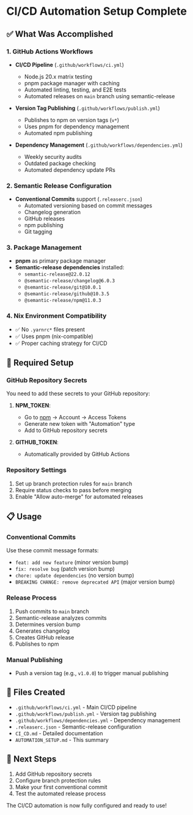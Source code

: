 # CI/CD Automation Setup Complete

## ✅ What Was Accomplished

### 1. GitHub Actions Workflows
- **CI/CD Pipeline** (`.github/workflows/ci.yml`)
  - Node.js 20.x matrix testing
  - pnpm package manager with caching
  - Automated linting, testing, and E2E tests
  - Automated releases on `main` branch using semantic-release

- **Version Tag Publishing** (`.github/workflows/publish.yml`)
  - Publishes to npm on version tags (`v*`)
  - Uses pnpm for dependency management
  - Automated npm publishing

- **Dependency Management** (`.github/workflows/dependencies.yml`)
  - Weekly security audits
  - Outdated package checking
  - Automated dependency update PRs

### 2. Semantic Release Configuration
- **Conventional Commits** support (`.releaserc.json`)
  - Automated versioning based on commit messages
  - Changelog generation
  - GitHub releases
  - npm publishing
  - Git tagging

### 3. Package Management
- **pnpm** as primary package manager
- **Semantic-release dependencies** installed:
  - `semantic-release@22.0.12`
  - `@semantic-release/changelog@6.0.3`
  - `@semantic-release/git@10.0.1`
  - `@semantic-release/github@10.3.5`
  - `@semantic-release/npm@11.0.3`

### 4. Nix Environment Compatibility
- ✅ No `.yarnrc*` files present
- ✅ Uses pnpm (nix-compatible)
- ✅ Proper caching strategy for CI/CD

## 🔧 Required Setup

### GitHub Repository Secrets
You need to add these secrets to your GitHub repository:

1. **NPM_TOKEN**: 
   - Go to [npm](https://www.npmjs.com/) → Account → Access Tokens
   - Generate new token with "Automation" type
   - Add to GitHub repository secrets

2. **GITHUB_TOKEN**: 
   - Automatically provided by GitHub Actions

### Repository Settings
1. Set up branch protection rules for `main` branch
2. Require status checks to pass before merging
3. Enable "Allow auto-merge" for automated releases

## 📋 Usage

### Conventional Commits
Use these commit message formats:
- `feat: add new feature` (minor version bump)
- `fix: resolve bug` (patch version bump)
- `chore: update dependencies` (no version bump)
- `BREAKING CHANGE: remove deprecated API` (major version bump)

### Release Process
1. Push commits to `main` branch
2. Semantic-release analyzes commits
3. Determines version bump
4. Generates changelog
5. Creates GitHub release
6. Publishes to npm

### Manual Publishing
- Push a version tag (e.g., `v1.0.0`) to trigger manual publishing

## 📁 Files Created
- `.github/workflows/ci.yml` - Main CI/CD pipeline
- `.github/workflows/publish.yml` - Version tag publishing
- `.github/workflows/dependencies.yml` - Dependency management
- `.releaserc.json` - Semantic-release configuration
- `CI_CD.md` - Detailed documentation
- `AUTOMATION_SETUP.md` - This summary

## 🚀 Next Steps
1. Add GitHub repository secrets
2. Configure branch protection rules
3. Make your first conventional commit
4. Test the automated release process

The CI/CD automation is now fully configured and ready to use!
